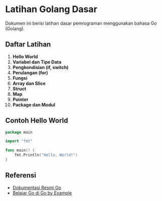 # Latihan Golang Dasar

Dokumen ini berisi latihan dasar pemrograman menggunakan bahasa Go (Golang).

## Daftar Latihan

1. **Hello World**
2. **Variabel dan Tipe Data**
3. **Pengkondisian (if, switch)**
4. **Perulangan (for)**
5. **Fungsi**
6. **Array dan Slice**
7. **Struct**
8. **Map**
9. **Pointer**
10. **Package dan Modul**

## Contoh Hello World

```go
package main

import "fmt"

func main() {
    fmt.Println("Hello, World!")
}
```

## Referensi

- [Dokumentasi Resmi Go](https://golang.org/doc/)
- [Belajar Go di Go by Example](https://gobyexample.com/)